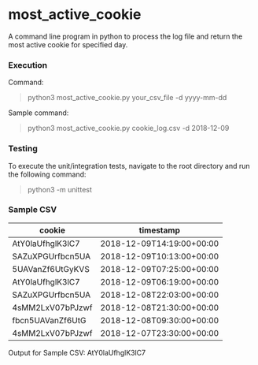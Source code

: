 # most_active_cookie

A command line program in python to process the log file and return the most active cookie for specified day. 

### Execution

Command:
>python3 most_active_cookie.py your_csv_file -d yyyy-mm-dd

Sample command:
>python3 most_active_cookie.py cookie_log.csv -d 2018-12-09

### Testing
To execute the unit/integration tests, navigate to the root directory and run the following command:
>python3 -m unittest

### Sample CSV

|cookie          |timestamp                |
|----------------|-------------------------|
|AtY0laUfhglK3lC7|2018-12-09T14:19:00+00:00|
|SAZuXPGUrfbcn5UA|2018-12-09T10:13:00+00:00|
|5UAVanZf6UtGyKVS|2018-12-09T07:25:00+00:00|
|AtY0laUfhglK3lC7|2018-12-09T06:19:00+00:00|
|SAZuXPGUrfbcn5UA|2018-12-08T22:03:00+00:00|
|4sMM2LxV07bPJzwf|2018-12-08T21:30:00+00:00|
|fbcn5UAVanZf6UtG|2018-12-08T09:30:00+00:00|
|4sMM2LxV07bPJzwf|2018-12-07T23:30:00+00:00|

Output for Sample CSV: AtY0laUfhglK3lC7
